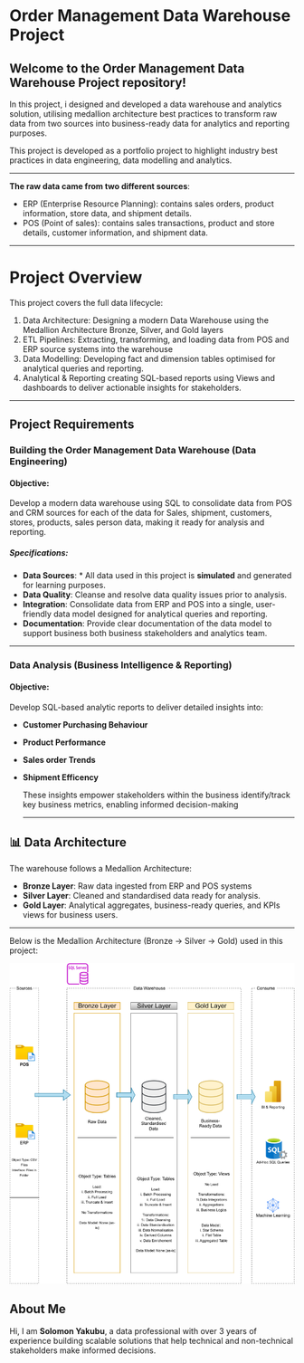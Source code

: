 # Order Management Data Warehouse Project

Welcome to the **Order Management Data Warehouse Project** repository!
---
In this project, i designed and developed a data warehouse and analytics solution, utilising medallion architecture best practices to transform raw data from two sources into business-ready data for analytics and reporting purposes.

This project is developed as a portfolio project to highlight industry best practices in data engineering, data modelling and analytics.

---
**The raw data came from two different sources**:

* ERP (Enterprise Resource Planning): contains sales orders, product information, store data, and shipment details.
* POS (Point of sales): contains sales transactions, product and store details, customer information, and shipment data.
---


# Project Overview
This project covers the full data lifecycle:
1. Data Architecture: Designing a modern Data Warehouse using the Medallion Architecture Bronze, Silver, and Gold layers
2. ETL Pipelines: Extracting, transforming, and loading data from POS and ERP source systems into the warehouse
3. Data Modelling: Developing fact and dimension tables optimised for analytical queries and reporting.
4. Analytical & Reporting creating SQL-based reports using Views and dashboards to deliver actionable insights for stakeholders.

---

## Project Requirements

### Building the Order Management Data Warehouse (Data Engineering)

#### Objective:
Develop a modern data warehouse using SQL to consolidate data from POS and CRM sources for each of the data for Sales, shipment, customers, stores, products,
sales person data, making it ready for analysis and reporting.

##### Specifications: 
- **Data Sources**: * All data used in this project is **simulated** and generated for learning purposes.
- **Data Quality**: Cleanse and resolve data quality issues prior to analysis.
- **Integration**: Consolidate data from ERP and POS into a single, user-friendly data model designed
  for analytical queries and reporting.
- **Documentation**: Provide clear documentation of the data model to support business both business
  stakeholders and analytics team.

  
---

### Data Analysis (Business Intelligence & Reporting)

####  Objective:

Develop SQL-based analytic reports to deliver detailed insights into:
- **Customer Purchasing Behaviour**
- **Product Performance**
- **Sales order Trends**
- **Shipment Efficency**
  
  These insights empower stakeholders within the business identify/track key business metrics,
  enabling informed decision-making

  ---
## 📊 Data Architecture  
The warehouse follows a Medallion Architecture:
* **Bronze Layer**: Raw data ingested from ERP and POS systems
* **Silver Layer**: Cleaned and standardised data ready for analysis.
* **Gold Layer**: Analytical aggregates, business-ready queries, and KPIs views for business users.
---
Below is the Medallion Architecture (Bronze → Silver → Gold) used in this project:

![](medallion_architecture_diagram.svg)






  ## About Me

  Hi, I am **Solomon Yakubu**, a data professional with over 3 years of experience building scalable solutions that help technical and non-technical stakeholders make informed decisions.

